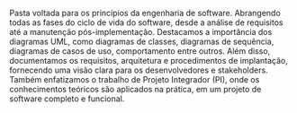 Pasta voltada para os princípios da engenharia de software.
Abrangendo todas as fases do ciclo de vida do software, desde a análise de requisitos até a manutenção
pós-implementação. Destacamos a importância dos diagramas UML, como diagramas de classes, diagramas de
sequência, diagramas de casos de uso, comportamento entre outros. Além disso, documentamos os requisitos, 
arquitetura e procedimentos de implantação, fornecendo uma visão clara para os desenvolvedores e stakeholders.
Também enfatizamos o trabalho de Projeto Integrador (PI), onde os conhecimentos teóricos são aplicados na prática,
em um projeto de software completo e funcional.

